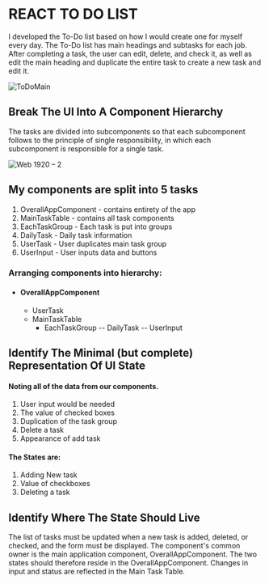 # REACT TO DO LIST

I developed the To-Do list based on how I would create one for myself every day. The To-Do list has main headings and subtasks for each job. After completing a task, the user can edit, delete, and check it, as well as edit the main heading and duplicate the entire task to create a new task and edit it. 

![ToDoMain](https://user-images.githubusercontent.com/60220627/203139793-23f0dca2-9f77-4cab-b296-96ed6d9c42a4.png)


## Break The UI Into A Component Hierarchy
The tasks are divided into subcomponents so that each subcomponent follows to the principle of single responsibility, in which each subcomponent is responsible for a single task.

![Web 1920 – 2](https://user-images.githubusercontent.com/60220627/203139797-f63cf19f-5709-4992-983d-763f833ce7c2.png)

## My components are split into 5 tasks

1. OverallAppComponent - contains entirety of the app
2. MainTaskTable - contains all task components
3. EachTaskGroup - Each task is put into groups
4. DailyTask - Daily task information 
5. UserTask - User duplicates main task group 
6. UserInput -  User inputs data and buttons


### Arranging components into hierarchy: 
- #### OverallAppComponent
   -  UserTask
   - MainTaskTable
     - EachTaskGroup
       -- DailyTask
       -- UserInput




## Identify The Minimal (but complete) Representation Of UI State

#### Noting all of the data from our components. 
1. User input would be needed 
2. The value of checked boxes 
3. Duplication of the task group 
4. Delete a task 
5. Appearance of add task

#### The States are:
1. Adding New task
2. Value of checkboxes
3. Deleting a task

## Identify Where The State Should Live
The list of tasks must be updated when a new task is added, deleted, or checked, and the form must be displayed. The component's common owner is the main application component, OverallAppComponent. The two states should therefore reside in the OverallAppComponent. 
Changes in input and status are reflected in the Main Task Table.



